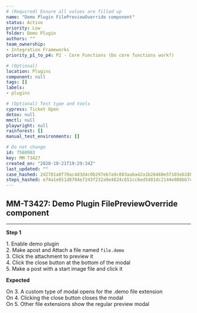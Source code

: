 ```yaml
---
# (Required) Ensure all values are filled up
name: "Demo Plugin FilePreviewOverride component"
status: Active
priority: Low
folder: Demo Plugin
authors: ""
team_ownership: 
- Integration Frameworks
priority_p1_to_p4: P2 - Core Functions (Do core functions work?)

# (Optional)
location: Plugins
component: null
tags: []
labels: 
- plugins

# (Optional) Test type and tools
cypress: Ticket Open
detox: null
mmctl: null
playwright: null
rainforest: []
manual_test_environments: []

# Do not change
id: 7560983
key: MM-T3427
created_on: "2020-10-21T19:29:34Z"
last_updated: ""
case_hashed: 2d2781a0f70ac4d3d4c0b297eb7a9c883aaba42a1b26460e5f103eb1889eb4576efd8e57f68d0abfb7eedfb1f5077165
steps_hashed: e74a1e651d8704e7243f232a9e4824c651cc6ed5d01dc2144e008bb7c1e1570a4e8ce3ae96c729610039c1dedd06fed2
---
```


<!-- (Auto-generated) Based on frontmatter's "key" and "name" -->

## MM-T3427: Demo Plugin FilePreviewOverride component

---

**Step 1**

1\. Enable demo plugin\
2\. Make apost and Attach a file named `file.demo`\
3\. Click the attachment to preview it\
4\. Click the close button at the bottom of the modal\
5\. Make a post with a start image file and click it

**Expected**

On 3. A custom type of modal opens for the .demo file extension\
On 4. Clicking the close button closes the modal\
On 5. Other file extensions show the regular preview modal
